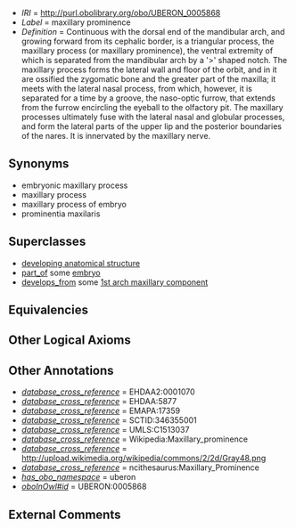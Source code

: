  * *IRI* = http://purl.obolibrary.org/obo/UBERON_0005868
 * *Label* = maxillary prominence
 * *Definition* = Continuous with the dorsal end of the mandibular arch, and growing forward from its cephalic border, is a triangular process, the maxillary process (or maxillary prominence), the ventral extremity of which is separated from the mandibular arch by a '>' shaped notch. The maxillary process forms the lateral wall and floor of the orbit, and in it are ossified the zygomatic bone and the greater part of the maxilla; it meets with the lateral nasal process, from which, however, it is separated for a time by a groove, the naso-optic furrow, that extends from the furrow encircling the eyeball to the olfactory pit. The maxillary processes ultimately fuse with the lateral nasal and globular processes, and form the lateral parts of the upper lip and the posterior boundaries of the nares. It is innervated by the maxillary nerve.

## Synonyms

 * embryonic maxillary process
 * maxillary process
 * maxillary process of embryo
 * prominentia maxilaris

## Superclasses

 * [developing anatomical structure](../../UBERON/23/UBERON_0005423.md)
 * [part_of](../../BFO/50/BFO_0000050.md) some [embryo](../../UBERON/22/UBERON_0000922.md)
 * [develops_from](../../RO/02/RO_0002202.md) some [1st arch maxillary component](../../UBERON/38/UBERON_0007238.md)

## Equivalencies


## Other Logical Axioms


## Other Annotations

 * *[database_cross_reference](../../ef/oboInOwl#hasDbXref.md)* = EHDAA2:0001070
 * *[database_cross_reference](../../ef/oboInOwl#hasDbXref.md)* = EHDAA:5877
 * *[database_cross_reference](../../ef/oboInOwl#hasDbXref.md)* = EMAPA:17359
 * *[database_cross_reference](../../ef/oboInOwl#hasDbXref.md)* = SCTID:346355001
 * *[database_cross_reference](../../ef/oboInOwl#hasDbXref.md)* = UMLS:C1513037
 * *[database_cross_reference](../../ef/oboInOwl#hasDbXref.md)* = Wikipedia:Maxillary_prominence
 * *[database_cross_reference](../../ef/oboInOwl#hasDbXref.md)* = http://upload.wikimedia.org/wikipedia/commons/2/2d/Gray48.png
 * *[database_cross_reference](../../ef/oboInOwl#hasDbXref.md)* = ncithesaurus:Maxillary_Prominence
 * *[has_obo_namespace](../../ce/oboInOwl#hasOBONamespace.md)* = uberon
 * *[oboInOwl#id](../../id/oboInOwl#id.md)* = UBERON:0005868

## External Comments

